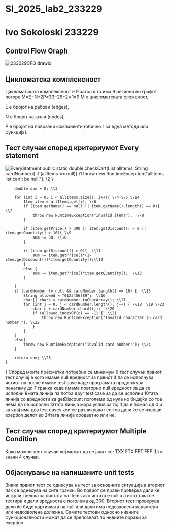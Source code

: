 # SI_2025_lab2_233229

# Ivo Sokoloski 233229

## Control Flow Graph

![233229CFG drawio](https://github.com/user-attachments/assets/86728058-460e-46f6-a431-72c5ee18bb64)



## Цикломатска комплексност
Цикломатската комплексност е 9 затоа што има 9 региони во графот погоре
M=E−N+2P=33−26+2∗1=9
M е цикломатската сложеност,

E е бројот на рабови (edges),

N е бројот на јазли (nodes),

P е бројот на поврзани компоненти (обично 1 за една метода или функција).


## Тест случаи според критериумот Every statement
![EveryStatment](https://github.com/user-attachments/assets/4b1314b3-0151-4541-8c97-d845cc35713c)
public static double checkCart(List<Item> allItems, String cardNumber){
        if (allItems == null){  \\1
            throw new RuntimeException("allItems list can't be null!"); \\2
        }

        double sum = 0; \\3

        for (int i = 0; i < allItems.size(); i++){ \\4 \\5 \\14
            Item item = allItems.get(i); \\6
            if (item.getName() == null || item.getName().length() == 0){ \\7
                throw new RuntimeException("Invalid item!");  \\8
            }

            if (item.getPrice() > 300 || item.getDiscount() > 0 || item.getQuantity() > 10){ \\9
                sum -= 30; \\10
            }

            if (item.getDiscount() > 0){  \\11
                sum += item.getPrice()*(1-item.getDiscount())*item.getQuantity();\\12
            }
            else {
                sum += item.getPrice()*item.getQuantity();  \\13
            }

        }
        if (cardNumber != null && cardNumber.length() == 16) {  \\15
            String allowed = "0123456789";  \\16
            char[] chars = cardNumber.toCharArray(); \\17
            for (int j = 0; j < cardNumber.length(); j++) { \\18  \19 \\23
                char c = cardNumber.charAt(j);  \\20
                if (allowed.indexOf(c) == -1) {  \\21
                    throw new RuntimeException("Invalid character in card number!"); \\22
                }
            }
        }
        else{
            throw new RuntimeException("Invalid card number!"); \\24
        }

        return sum; \\25
    }
}
Според моите пресметки потребни се минимум 6 тест случаи првиот тест случај е кога имаме null вредност за првиот if па се исполнува истиот па после имаме test case каде програмата продолжува понатаму до 7 гранка каде имаме повторно null вредност за да се исполни 8мата линија па потоа друг test case за да се исполни 10тата линија со вредности za getDiscount поголеми од нула но бидејќи со тоа нема да се исполни 13тата линија мора услов за тој if да е помал од 0 и за крај има два test cases  кои се разликуваат со тоа дали ќе се изврши exeption делот во 24тата линија соодветно или не.


## Тест случаи според критериумот Multiple Condition
Како можни тест случаи кој можат да се јават се:
TXX
FTX
FFT
FFF
Што значи 4 случаи.

## Објаснување на напишаните unit tests
Значи првиот тест се однесува на тест за основните ситуација а вториот пак се однесува на сите гранки. Во првиот се прави проверка дали ќе исфрли грешка за листата на Items ако истата е null a а исто така се тестира и дали вредноста е поголема од 300. Вториот тест проверува дали ќе биде картичката на null или дали има недозволени карактери или недозволена должина. Самите тестови односно нивните функционалности можат да се препознаат по нивните пораки за exeption


